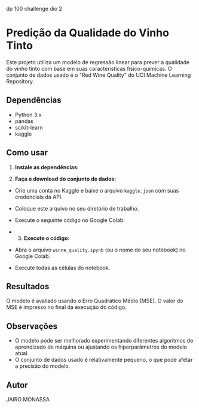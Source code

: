 
dp 100 challenge dio 2
# Predição da Qualidade do Vinho Tinto

Este projeto utiliza um modelo de regressão linear para prever a qualidade do vinho tinto com base em suas características físico-químicas. O conjunto de dados usado é o "Red Wine Quality" do UCI Machine Learning Repository.

## Dependências

* Python 3.x
* pandas
* scikit-learn
* kaggle

## Como usar

1. **Instale as dependências:**

2. **Faça o download do conjunto de dados:**
* Crie uma conta no Kaggle e baixe o arquivo `kaggle.json` com suas credenciais da API.
* Coloque este arquivo no seu diretório de trabalho.
* Execute o seguinte código no Google Colab:

* 3. **Execute o código:**
* Abra o arquivo `winne_quality.ipynb` (ou o nome do seu notebook) no Google Colab.
* Execute todas as células do notebook.

## Resultados

O modelo é avaliado usando o Erro Quadrático Médio (MSE). O valor do MSE é impresso no final da execução do código.

## Observações

* O modelo pode ser melhorado experimentando diferentes algoritmos de aprendizado de máquina ou ajustando os hiperparâmetros do modelo atual.
* O conjunto de dados usado é relativamente pequeno, o que pode afetar a precisão do modelo.

## Autor

JAIRO MONASSA
